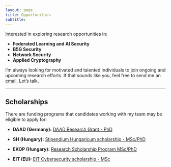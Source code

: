 ```yaml
---
layout: page
title: Oppurtunities
subtitle: 
---
```


Interested in exploring research opportunities in:

- **Federated Learning and AI Security**  
- **B5G Security**  
- **Network Security**  
- **Applied Cryptography**

I’m always looking for motivated and talented individuals to join ongoing and upcoming research efforts. If that sounds like you, feel free to send me an [email](/contact.md). Let’s talk.

---

## Scholarships
There are funding programs that candidates working with my team may be eligible to apply for:

- **DAAD (Germany):** [DAAD Research Grant - PhD ](https://www.research-in-germany.org/en/research-funding/funding-programmes/daad-research-grants-bi-nationally-supervised-doctoral-degrees.html)

- **SH (Hungary):**   [Stipendium Hungaricum scholarship - MSc/PhD](https://stipendiumhungaricum.hu/)

- **EKOP (Hungary):**  [Research Scholarship Program MSc/PhD](https://nkfih.gov.hu/palyazoknak/aktualis-felhivasok/osztondijak/egyetemi-kutatoi-osztondij-program-2025)

- **EIT (EU):**  [EIT Cybersecurity scholarship - MSc](https://masterschool.eitdigital.eu/cyber-security)
